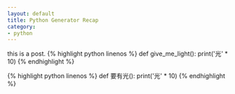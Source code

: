 ```yaml
---
layout: default
title: Python Generator Recap
category:
- python
---
```

this is a post.
{% highlight python linenos %}
def give_me_light():
  print('光' * 10)
{% endhighlight %}

{% highlight python linenos %}
def 要有光():
  print('光' * 10)
{% endhighlight %}